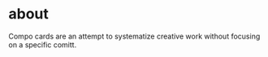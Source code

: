 # about

Compo cards are an attempt to systematize creative work without focusing on a specific comitt.


